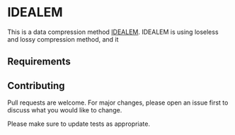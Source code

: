 # IDEALEM
This is a data compression method [IDEALEM](https://sdm.lbl.gov/asim/docs/idealem-161114.pdf). IDEALEM is using loseless and lossy compression method, and it 

## Requirements



## Contributing
Pull requests are welcome. For major changes, please open an issue first to discuss what you would like to change.

Please make sure to update tests as appropriate.
